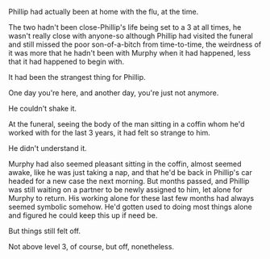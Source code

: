 Phillip had actually been at home with the flu, at the time.

The two hadn't been close-Phillip's life being set to a 3 at all times, he wasn't really close with anyone-so although Phillip had visited the funeral and still missed the poor son-of-a-bitch from time-to-time, the weirdness of it was more that he hadn't been with Murphy when it had happened, less that it had happened to begin with.

It had been the strangest thing for Phillip.

One day you're here, and another day, you're just not anymore.

He couldn't shake it.

At the funeral, seeing the body of the man sitting in a coffin whom he'd worked with for the last 3 years, it had felt so strange to him.

He didn't understand it.

Murphy had also seemed pleasant sitting in the coffin, almost seemed awake, like he was just taking a nap, and that he'd be back in Phillip's car headed for a new case the next morning. But months passed, and Phillip was still waiting on a partner to be newly assigned to him, let alone for Murphy to return. His working alone for these last few months had always seemed symbolic somehow. He'd gotten used to doing most things alone and figured he could keep this up if need be.

But things still felt off.

Not above level 3, of course, but off, nonetheless.